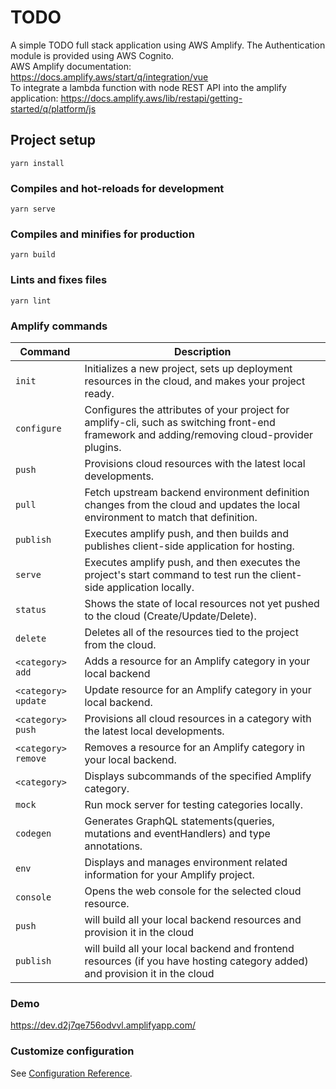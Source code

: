 # TODO

A simple TODO full stack application using AWS Amplify. The Authentication module is provided using AWS Cognito. \
AWS Amplify documentation: https://docs.amplify.aws/start/q/integration/vue \
To integrate a lambda function with node REST API into the amplify application: https://docs.amplify.aws/lib/restapi/getting-started/q/platform/js

## Project setup

```
yarn install
```

### Compiles and hot-reloads for development

```
yarn serve
```

### Compiles and minifies for production

```
yarn build
```

### Lints and fixes files

```
yarn lint
```

### Amplify commands

 | Command | Description |
| --- | --- |
| `init` | Initializes a new project, sets up deployment resources in the cloud, and makes your project ready. |
| `configure` | Configures the attributes of your project for amplify-cli, such as switching front-end framework and adding/removing cloud-provider plugins. |
| `push` | Provisions cloud resources with the latest local developments. |
| `pull` | Fetch upstream backend environment definition changes from the cloud and updates the local environment to match that definition. |
| `publish` |Executes amplify push, and then builds and publishes client-side application for hosting.  |
|`serve`| Executes amplify push, and then executes the project's start command to test run the client-side application locally. | 
|`status` |Shows the state of local resources not yet pushed to the cloud (Create/Update/Delete).  |
|`delete`| Deletes all of the resources tied to the project from the cloud.  |
|`<category> add`| Adds a resource for an Amplify category in your local backend  |
|`<category> update` |Update resource for an Amplify category in your local backend.  |
|`<category> push`| Provisions all cloud resources in a category with the latest local developments.  |
|`<category> remove`| Removes a resource for an Amplify category in your local backend.  |
|`<category>` |Displays subcommands of the specified Amplify category.  |
|`mock`| Run mock server for testing categories locally.  |
|`codegen` |Generates GraphQL statements(queries, mutations and eventHandlers) and type annotations.  |
|`env`| Displays and manages environment related information for your Amplify project.  |
|`console`| Opens the web console for the selected cloud resource.|
|`push`| will build all your local backend resources and provision it in the cloud|
|`publish` |will build all your local backend and frontend resources (if you have hosting category added) and provision it in the cloud|

### Demo

https://dev.d2j7qe756odvvl.amplifyapp.com/

### Customize configuration

See [Configuration Reference](https://cli.vuejs.org/config/).

